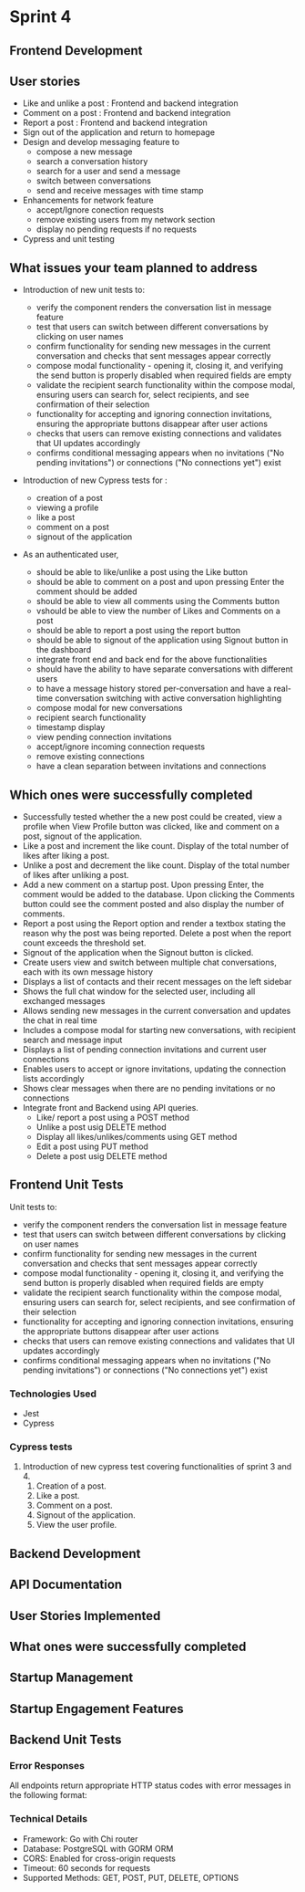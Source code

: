 # Sprint 4
## Frontend Development

## User stories
- Like and unlike a post : Frontend and backend integration
- Comment on a post : Frontend and backend integration
- Report a post : Frontend and backend integration
- Sign out of the application and return to homepage
- Design and develop messaging feature to
    - compose a new message
    - search a conversation history
    - search for a user and send a message
    - switch between conversations
    - send and receive messages with time stamp
- Enhancements for network feature 
    - accept/Ignore conection requests
    - remove existing users from my network section
    - display no pending requests if no requests
- Cypress and unit testing

## What issues your team planned to address
- Introduction of new unit tests to:
    - verify the component renders the conversation list in message feature
    - test that users can switch between different conversations by clicking on user names
    - confirm functionality for sending new messages in the current conversation and checks that sent messages appear correctly
    - compose modal functionality - opening it, closing it, and verifying the send button is properly disabled when required fields are empty
    - validate the recipient search functionality within the compose modal, ensuring users can search for, select recipients, and see confirmation of their selection
    - functionality for accepting and ignoring connection invitations, ensuring the appropriate buttons disappear after user actions
    - checks that users can remove existing connections and validates that UI updates accordingly
    - confirms conditional messaging appears when no invitations ("No pending invitations") or connections ("No connections yet") exist

- Introduction of new Cypress tests for : 
    - creation of a post
    - viewing a profile
    - like a post
    - comment on a post
    - signout of the application

- As an authenticated user,
    - should be able to like/unlike a post using the Like button
    - should be able to comment on a post and upon pressing Enter the comment should be added
    - should be able to view all comments using the Comments button
    - vshould be able to view the number of Likes and Comments on a post
    - should be able to report a post using the report button
    - should be able to signout of the application using Signout button in the dashboard
    - integrate front end and back end for the above functionalities
    - should have the ability to have separate conversations with different users
    - to have a message history stored per-conversation and have a real-time conversation switching with active conversation highlighting
    - compose modal for new conversations
    - recipient search functionality
    - timestamp display
    - view pending connection invitations
    - accept/ignore incoming connection requests
    - remove existing connections
    - have a clean separation between invitations and connections

## Which ones were successfully completed
- Successfully tested whether the a new post could be created, view a profile when View Profile button was clicked, like and comment on a post, signout of the application.
- Like a post and increment the like count. Display of the total number of likes after liking a post.
- Unlike a post and decrement the like count. Display of the total number of likes after unliking a post.
- Add a new comment on a startup post. Upon pressing Enter, the comment would be added to the database. Upon clicking the Comments button could see the comment posted and also display the number of comments.
- Report a post using the Report option and render a textbox stating the reason why the post was being reported. Delete a post when the report count exceeds the threshold set.
- Signout of the application when the Signout button is clicked.
- Create users view and switch between multiple chat conversations, each with its own message history
- Displays a list of contacts and their recent messages on the left sidebar
- Shows the full chat window for the selected user, including all exchanged messages
- Allows sending new messages in the current conversation and updates the chat in real time
- Includes a compose modal for starting new conversations, with recipient search and message input
- Displays a list of pending connection invitations and current user connections
- Enables users to accept or ignore invitations, updating the connection lists accordingly
- Shows clear messages when there are no pending invitations or no connections
- Integrate front and Backend using API queries.
    - Like/ report a post using a POST method
    - Unlike a post usig DELETE method
    - Display all likes/unlikes/comments using GET method
    - Edit a post using PUT method
    - Delete a post usig DELETE method

## Frontend Unit Tests
Unit tests to:
- verify the component renders the conversation list in message feature
- test that users can switch between different conversations by clicking on user names
- confirm functionality for sending new messages in the current conversation and checks that sent messages appear correctly
- compose modal functionality - opening it, closing it, and verifying the send button is properly disabled when required fields are empty
- validate the recipient search functionality within the compose modal, ensuring users can search for, select recipients, and see confirmation of their selection
- functionality for accepting and ignoring connection invitations, ensuring the appropriate buttons disappear after user actions
- checks that users can remove existing connections and validates that UI updates accordingly
- confirms conditional messaging appears when no invitations ("No pending invitations") or connections ("No connections yet") exist


### Technologies Used
- Jest
- Cypress

### Cypress tests
1. Introduction of new cypress test covering functionalities of sprint 3 and 4.
    1. Creation of a post.
    2. Like a post.
    3. Comment on a post.
    4. Signout of the application.
    5. View the user profile.



## Backend Development
## API Documentation

## User Stories Implemented

## What ones were successfully completed 

## Startup Management

## Startup Engagement Features

## Backend Unit Tests

### Error Responses
All endpoints return appropriate HTTP status codes with error messages in the following format:

### Technical Details
- Framework: Go with Chi router
- Database: PostgreSQL with GORM ORM
- CORS: Enabled for cross-origin requests
- Timeout: 60 seconds for requests
- Supported Methods: GET, POST, PUT, DELETE, OPTIONS

